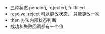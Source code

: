 * 三种状态 pending, rejected, fullfilled
* resolve, reject 可以更改状态， 只能更改一次
* then 方法内部状态判断 
* 成功和失败回调都有一个值